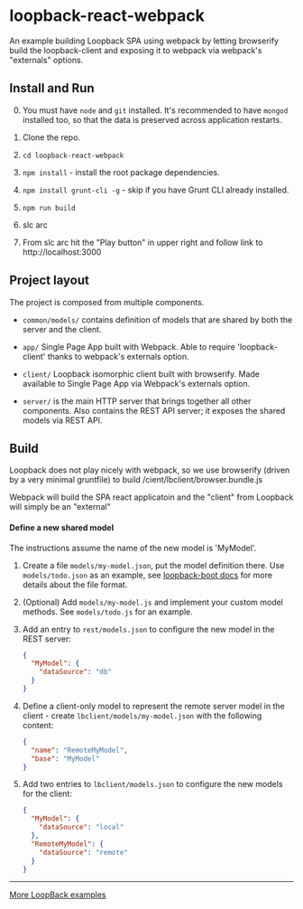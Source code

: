 # loopback-react-webpack

An example building Loopback SPA using webpack by letting browserify build the loopback-client and exposing it to webpack via webpack's "externals" options.

## Install and Run

0. You must have `node` and `git` installed. It's recommended to have `mongod`
   installed too, so that the data is preserved across application restarts.

1. Clone the repo.

2. `cd loopback-react-webpack`

3. `npm install` - install the root package dependencies.

4. `npm install grunt-cli -g` - skip if you have Grunt CLI already installed.

6. `npm run build`

7.  slc arc

8.  From slc arc hit the "Play button" in upper right and follow link to http://localhost:3000

## Project layout

The project is composed from multiple components.

 - `common/models/` contains definition of models that are shared by both the server and the client.

 - `app/` Single Page App built with Webpack.  Able to require 'loopback-client' thanks to webpack's externals option.

 - `client/` Loopback isomorphic client built with browserify.  Made available to Single Page App via Webpack's externals option.

 - `server/` is the main HTTP server that brings together all other components.
  Also сontains the REST API server; it exposes the shared models via
  REST API.

## Build

Loopback does not play nicely with webpack, so we use browserify (driven by a very
  minimal gruntfile) to build /cient/lbclient/browser.bundle.js

Webpack will build the SPA react applicatoin and the "client" from Loopback
will simply be an "external"


#### Define a new shared model

The instructions assume the name of the new model is 'MyModel'.

 1. Create a file `models/my-model.json`, put the model definition there.
  Use `models/todo.json` as an example, see
  [loopback-boot docs](http://apidocs.strongloop.com/loopback-boot) for
  more details about the file format.

 2. (Optional) Add `models/my-model.js` and implement your custom model
  methods. See `models/todo.js` for an example.

 3. Add an entry to `rest/models.json` to configure the new model in the REST
  server:

    ```json
    {
      "MyModel": {
        "dataSource": "db"
      }
    }
    ```

 4. Define a client-only model to represent the remote server model in the
  client - create `lbclient/models/my-model.json` with the following content:

    ```json
    {
      "name": "RemoteMyModel",
      "base": "MyModel"
    }
    ```

 5. Add two entries to `lbclient/models.json` to configure the new models
  for the client:

    ```json
    {
      "MyModel": {
        "dataSource": "local"
      },
      "RemoteMyModel": {
        "dataSource": "remote"
      }
    }
    ```



---

[More LoopBack examples](https://github.com/strongloop/loopback-example)
